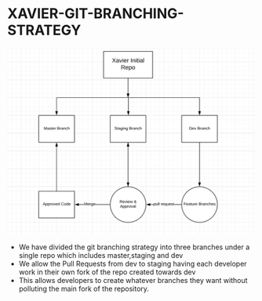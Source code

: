 # XAVIER-GIT-BRANCHING-STRATEGY
 ![](images/Xavier-git.png)
* We have divided the git branching strategy into three branches under a single repo which includes master,staging and dev
* We allow the Pull Requests from dev to staging having each developer work in their own fork of the repo created towards dev
* This allows developers to create whatever branches they want without polluting the main fork of the repository.



